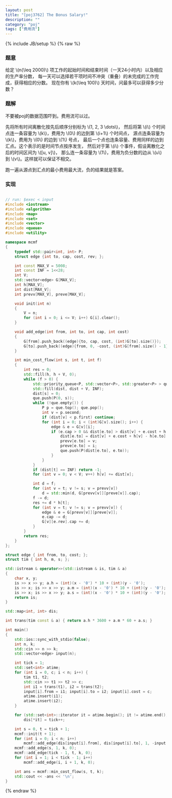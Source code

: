 ```yaml
---
layout: post
title: "[poj3762] The Bonus Salary!"
description: ""
category: "poj"
tags: ["费用流"]
---
```

{% include JB/setup %}
{% raw %}

### 题意

给定 \\(n(\leq 2000)\\) 项工作的起始时间和结束时间（一天24小时内）以及相应的生产率分数，
每一天可以选择若干项时间不冲突（重叠）的未完成的工作完成，获得相应的分数。
现在你有 \\(k(\leq 100)\\) 天时间，问最多可以获得多少分数？

### 题解

不要被poj的数据范围吓到。费用流可以过。

先将所有时间离散化按先后顺序分别标为 \\(1, 2, 3 \dots\\)，
然后将第 \\(i\\) 个时间点连一条容量为 \\(k\\)，费用为 \\(0\\) 的边到第 \\(i+1\\) 个时间点，
源点连条容量为 \\(k\\)，费用为 \\(0\\) 的边到 \\(1\\) 号点，
最后一个点也连条容量、费用同样的边到汇点。这个表示的是时间节点按序发生，
然后对于第 \\(i\\) 个事件，假设离散化之后的时间区间为 \\([u, v]\\)，
那么连一条容量为 \\(1\\)，费用为负分数的边从 \\(u\\) 到 \\(v\\)。这样就可以保证不相交。

跑一遍从源点到汇点的最小费用最大流，负的结果就是答案。

### 实现

```cpp

// run: $exec < input
#include <iostream>
#include <algorithm>
#include <map>
#include <set>
#include <vector>
#include <queue>
#include <utility>

namespace mcmf
{
	typedef std::pair<int, int> P;
	struct edge {int to, cap, cost, rev; };

	int const MAX_V = 5008;
	int const INF = 1<<28;
	int V;
	std::vector<edge> G[MAX_V];
	int h[MAX_V];
	int dist[MAX_V];
	int prevv[MAX_V], preve[MAX_V];

	void init(int n)
	{
		V = n;
		for (int i = 0; i <= V; i++) G[i].clear();
	}

	void add_edge(int from, int to, int cap, int cost)
	{
		G[from].push_back((edge){to, cap, cost, (int)G[to].size()});
		G[to].push_back((edge){from, 0, -cost, (int)G[from].size() - 1});
	}

	int min_cost_flow(int s, int t, int f)
	{
		int res = 0;
		std::fill(h, h + V, 0);
		while (f > 0) {
			std::priority_queue<P, std::vector<P>, std::greater<P> > que;
			std::fill(dist, dist + V, INF);
			dist[s] = 0;
			que.push(P(0, s));
			while (!que.empty()) {
				P p = que.top(); que.pop();
				int v = p.second;
				if (dist[v] < p.first) continue;
				for (int i = 0; i < (int)G[v].size(); i++) {
					edge & e = G[v][i];
					if (e.cap > 0 && dist[e.to] > dist[v] + e.cost + h[v] - h[e.to]) {
						dist[e.to] = dist[v] + e.cost + h[v] - h[e.to];
						prevv[e.to] = v;
						preve[e.to] = i;
						que.push(P(dist[e.to], e.to));
					}
				}
			}
			if (dist[t] == INF) return -1;
			for (int v = 0; v < V; v++) h[v] += dist[v];

			int d = f;
			for (int v = t; v != s; v = prevv[v])
				d = std::min(d, G[prevv[v]][preve[v]].cap);
			f -= d;
			res += d * h[t];
			for (int v = t; v != s; v = prevv[v]) {
				edge & e = G[prevv[v]][preve[v]];
				e.cap -= d;
				G[v][e.rev].cap += d;
			}
		}
		return res;
	}
};

struct edge { int from, to, cost; };
struct tim { int h, m, s; };

std::istream & operator>>(std::istream & is, tim & a)
{
	char x, y;
	is >> x >> y; a.h = (int)(x - '0') * 10 + (int)(y - '0');
	is >> x; is >> x >> y; a.m = (int)(x - '0') * 10 + (int)(y - '0');
	is >> x; is >> x >> y; a.s = (int)(x - '0') * 10 + (int)(y - '0');
	return is;
}

std::map<int, int> dis;

int trans(tim const & a) { return a.h * 3600 + a.m * 60 + a.s; }

int main()
{
	std::ios::sync_with_stdio(false);
	int n, k;
	std::cin >> n >> k;
	std::vector<edge> input(n);

	int tick = 1;
	std::set<int> atime;
	for (int i = 0, c; i < n; i++) {
		tim t1, t2;
		std::cin >> t1 >> t2 >> c;
		int i1 = trans(t1), i2 = trans(t2);
		input[i].from = i1; input[i].to = i2; input[i].cost = c;
		atime.insert(i1);
		atime.insert(i2);
	}

	for (std::set<int>::iterator it = atime.begin(); it != atime.end(); ++it)
		dis[*it] = tick++;

	int s = 0, t = tick + 1;
	mcmf::init(t + 1);
	for (int i = 0; i < n; i++)
		mcmf::add_edge(dis[input[i].from], dis[input[i].to], 1, -input[i].cost);
	mcmf::add_edge(s, 1, k, 0);
	mcmf::add_edge(tick - 1, t, k, 0);
	for (int i = 1; i < tick - 1; i++)
		mcmf::add_edge(i, i + 1, k, 0);

	int ans = mcmf::min_cost_flow(s, t, k);
	std::cout << -ans << '\n';
}

```

{% endraw %}


